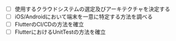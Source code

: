 - [ ] 使用するクラウドシステムの選定及びアーキテクチャを決定する  
- [ ] iOS/Androidにおいて端末を一意に特定する方法を調べる  
- [ ] FlutterのCI/CDの方法を確立  
- [ ] FlutterにおけるUnitTestの方法を確立  
